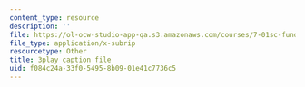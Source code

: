 ```yaml
---
content_type: resource
description: ''
file: https://ol-ocw-studio-app-qa.s3.amazonaws.com/courses/7-01sc-fundamentals-of-biology-fall-2011/f084c24a33f054958b0901e41c7736c5_LvLbaVW84nE.vtt
file_type: application/x-subrip
resourcetype: Other
title: 3play caption file
uid: f084c24a-33f0-5495-8b09-01e41c7736c5
---
```

